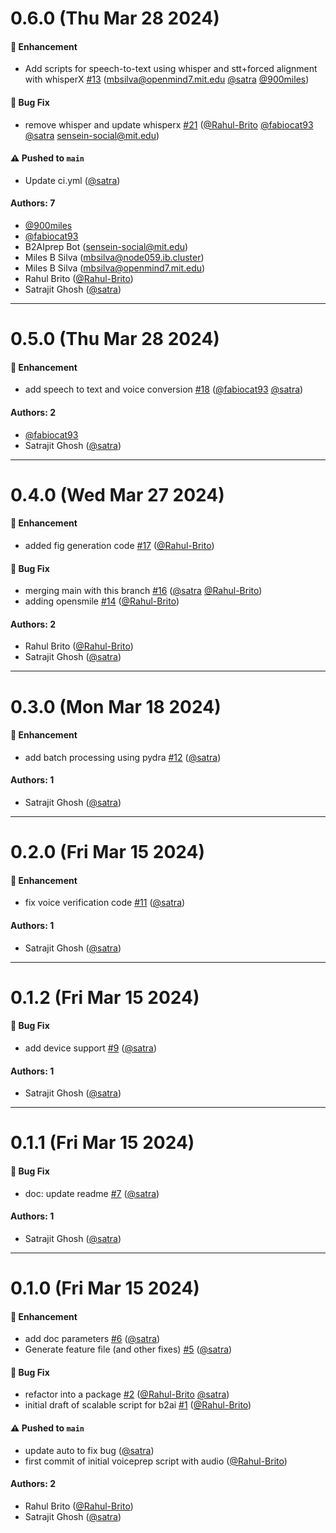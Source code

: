 # 0.6.0 (Thu Mar 28 2024)

#### 🚀 Enhancement

- Add scripts for speech-to-text using whisper and stt+forced alignment with whisperX [#13](https://github.com/sensein/b2aiprep/pull/13) (mbsilva@openmind7.mit.edu [@satra](https://github.com/satra) [@900miles](https://github.com/900miles))

#### 🐛 Bug Fix

- remove whisper and update whisperx [#21](https://github.com/sensein/b2aiprep/pull/21) ([@Rahul-Brito](https://github.com/Rahul-Brito) [@fabiocat93](https://github.com/fabiocat93) [@satra](https://github.com/satra) sensein-social@mit.edu)

#### ⚠️ Pushed to `main`

- Update ci.yml ([@satra](https://github.com/satra))

#### Authors: 7

- [@900miles](https://github.com/900miles)
- [@fabiocat93](https://github.com/fabiocat93)
- B2AIprep Bot (sensein-social@mit.edu)
- Miles B Silva (mbsilva@node059.ib.cluster)
- Miles B Silva (mbsilva@openmind7.mit.edu)
- Rahul Brito ([@Rahul-Brito](https://github.com/Rahul-Brito))
- Satrajit Ghosh ([@satra](https://github.com/satra))

---

# 0.5.0 (Thu Mar 28 2024)

#### 🚀 Enhancement

- add speech to text and voice conversion [#18](https://github.com/sensein/b2aiprep/pull/18) ([@fabiocat93](https://github.com/fabiocat93) [@satra](https://github.com/satra))

#### Authors: 2

- [@fabiocat93](https://github.com/fabiocat93)
- Satrajit Ghosh ([@satra](https://github.com/satra))

---

# 0.4.0 (Wed Mar 27 2024)

#### 🚀 Enhancement

- added fig generation code [#17](https://github.com/sensein/b2aiprep/pull/17) ([@Rahul-Brito](https://github.com/Rahul-Brito))

#### 🐛 Bug Fix

- merging main with this branch [#16](https://github.com/sensein/b2aiprep/pull/16) ([@satra](https://github.com/satra) [@Rahul-Brito](https://github.com/Rahul-Brito))
- adding opensmile [#14](https://github.com/sensein/b2aiprep/pull/14) ([@Rahul-Brito](https://github.com/Rahul-Brito))

#### Authors: 2

- Rahul Brito ([@Rahul-Brito](https://github.com/Rahul-Brito))
- Satrajit Ghosh ([@satra](https://github.com/satra))

---

# 0.3.0 (Mon Mar 18 2024)

#### 🚀 Enhancement

- add batch processing using pydra [#12](https://github.com/sensein/b2aiprep/pull/12) ([@satra](https://github.com/satra))

#### Authors: 1

- Satrajit Ghosh ([@satra](https://github.com/satra))

---

# 0.2.0 (Fri Mar 15 2024)

#### 🚀 Enhancement

- fix voice verification code [#11](https://github.com/sensein/b2aiprep/pull/11) ([@satra](https://github.com/satra))

#### Authors: 1

- Satrajit Ghosh ([@satra](https://github.com/satra))

---

# 0.1.2 (Fri Mar 15 2024)

#### 🐛 Bug Fix

- add device support [#9](https://github.com/sensein/b2aiprep/pull/9) ([@satra](https://github.com/satra))

#### Authors: 1

- Satrajit Ghosh ([@satra](https://github.com/satra))

---

# 0.1.1 (Fri Mar 15 2024)

#### 🐛 Bug Fix

- doc: update readme [#7](https://github.com/sensein/b2aiprep/pull/7) ([@satra](https://github.com/satra))

#### Authors: 1

- Satrajit Ghosh ([@satra](https://github.com/satra))

---

# 0.1.0 (Fri Mar 15 2024)

#### 🚀 Enhancement

- add doc parameters [#6](https://github.com/sensein/b2aiprep/pull/6) ([@satra](https://github.com/satra))
- Generate feature file (and other fixes) [#5](https://github.com/sensein/b2aiprep/pull/5) ([@satra](https://github.com/satra))

#### 🐛 Bug Fix

- refactor into a package [#2](https://github.com/sensein/b2aiprep/pull/2) ([@Rahul-Brito](https://github.com/Rahul-Brito) [@satra](https://github.com/satra))
- initial draft of scalable script for b2ai [#1](https://github.com/sensein/b2aiprep/pull/1) ([@Rahul-Brito](https://github.com/Rahul-Brito))

#### ⚠️ Pushed to `main`

- update auto to fix bug ([@satra](https://github.com/satra))
- first commit of initial voiceprep script with audio ([@Rahul-Brito](https://github.com/Rahul-Brito))

#### Authors: 2

- Rahul Brito ([@Rahul-Brito](https://github.com/Rahul-Brito))
- Satrajit Ghosh ([@satra](https://github.com/satra))
